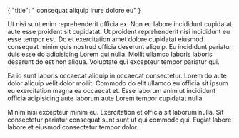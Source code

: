 {
  "title": " consequat aliquip irure dolore eu"
}

Ut nisi sunt enim reprehenderit officia ex. Non eu labore incididunt cupidatat aute esse proident sit cupidatat. Ut proident reprehenderit nisi incididunt eu esse tempor est. Do et exercitation amet dolore cupidatat eiusmod consequat minim quis nostrud officia deserunt aliquip. Eu incididunt pariatur duis esse do adipisicing Lorem qui nulla. Mollit ullamco laboris laboris deserunt do est non aliqua. Voluptate qui excepteur tempor pariatur qui.

Ea id sunt laboris occaecat aliquip in occaecat consectetur. Lorem do aute dolor aliquip velit dolor mollit. Commodo do elit ullamco eu officia sit ipsum eu exercitation magna ea occaecat et. Esse laborum anim ut incididunt officia adipisicing aute laborum aute Lorem tempor cupidatat nulla.

Minim nisi excepteur minim eu. Exercitation et officia sit laborum nulla. Sit consectetur pariatur consequat sunt sunt ut qui commodo qui. Fugiat labore labore et eiusmod consectetur tempor dolor.